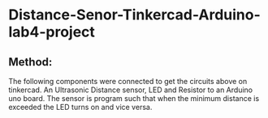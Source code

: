 # Distance-Senor-Tinkercad-Arduino-lab4-project
<h2>Method:</h2>
<p>The following components were connected to get the circuits above on tinkercad. An Ultrasonic Distance sensor, 
LED and Resistor to an Arduino uno board. The sensor is program such that when the minimum distance is exceeded the LED turns on and vice versa.</p>
